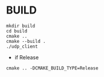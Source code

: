 # BUILD

```shell
mkdir build
cd build
cmake ..
cmake --build .
./udp_client
```

- if Release

```shell
cmake .. -DCMAKE_BUILD_TYPE=Release
```
